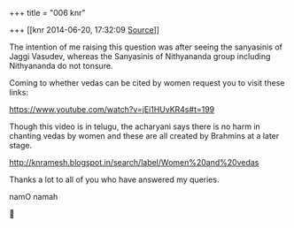+++
title = "006 knr"

+++
[[knr	2014-06-20, 17:32:09 [Source](https://groups.google.com/g/samskrita/c/aUu1UBoE_u8)]]



The intention of me raising this question was after seeing the sanyasinis of Jaggi Vasudev, whereas the Sanyasinis of Nithyananda group including Nithyananda do not tonsure.

  

Coming to whether vedas can be cited by women request you to visit these links:

  

<https://www.youtube.com/watch?v=jEi1HUvKR4s#t=199>

  

Though this video is in telugu, the acharyani says there is no harm in chanting vedas by women and these are all created by Brahmins at a later stage.

  

<http://knramesh.blogspot.in/search/label/Women%20and%20vedas>  

  

  

Thanks a lot to all of you who have answered my queries.

  

namO namah



